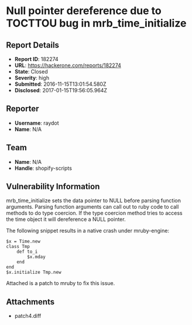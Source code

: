# Null pointer dereference due to TOCTTOU bug in mrb_time_initialize

## Report Details
- **Report ID**: 182274
- **URL**: https://hackerone.com/reports/182274
- **State**: Closed
- **Severity**: high
- **Submitted**: 2016-11-15T13:01:54.580Z
- **Disclosed**: 2017-01-15T19:56:05.964Z

## Reporter
- **Username**: raydot
- **Name**: N/A

## Team
- **Name**: N/A
- **Handle**: shopify-scripts

## Vulnerability Information
mrb_time_initialize sets the data pointer to NULL before parsing function arguments. Parsing function arguments can call out to ruby code to call methods to do type coercion. If the type coercion method tries to access the time object it will dereference a NULL pointer.

The following snippet results in a native crash under mruby-engine:
```
$x = Time.new
class Tmp
    def to_i
        $x.mday
    end
end
$x.initialize Tmp.new
```

Attached is a patch to mruby to fix this issue.

## Attachments
- patch4.diff
